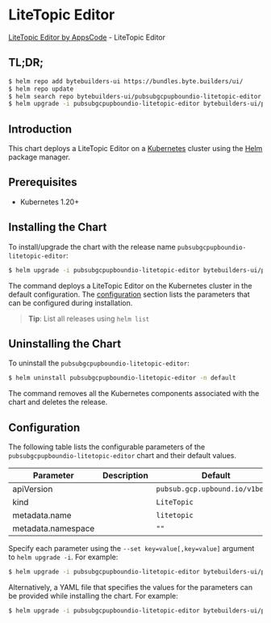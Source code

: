 # LiteTopic Editor

[LiteTopic Editor by AppsCode](https://byte.builders) - LiteTopic Editor

## TL;DR;

```bash
$ helm repo add bytebuilders-ui https://bundles.byte.builders/ui/
$ helm repo update
$ helm search repo bytebuilders-ui/pubsubgcpupboundio-litetopic-editor --version=v0.4.18
$ helm upgrade -i pubsubgcpupboundio-litetopic-editor bytebuilders-ui/pubsubgcpupboundio-litetopic-editor -n default --create-namespace --version=v0.4.18
```

## Introduction

This chart deploys a LiteTopic Editor on a [Kubernetes](http://kubernetes.io) cluster using the [Helm](https://helm.sh) package manager.

## Prerequisites

- Kubernetes 1.20+

## Installing the Chart

To install/upgrade the chart with the release name `pubsubgcpupboundio-litetopic-editor`:

```bash
$ helm upgrade -i pubsubgcpupboundio-litetopic-editor bytebuilders-ui/pubsubgcpupboundio-litetopic-editor -n default --create-namespace --version=v0.4.18
```

The command deploys a LiteTopic Editor on the Kubernetes cluster in the default configuration. The [configuration](#configuration) section lists the parameters that can be configured during installation.

> **Tip**: List all releases using `helm list`

## Uninstalling the Chart

To uninstall the `pubsubgcpupboundio-litetopic-editor`:

```bash
$ helm uninstall pubsubgcpupboundio-litetopic-editor -n default
```

The command removes all the Kubernetes components associated with the chart and deletes the release.

## Configuration

The following table lists the configurable parameters of the `pubsubgcpupboundio-litetopic-editor` chart and their default values.

|     Parameter      | Description |                  Default                   |
|--------------------|-------------|--------------------------------------------|
| apiVersion         |             | <code>pubsub.gcp.upbound.io/v1beta1</code> |
| kind               |             | <code>LiteTopic</code>                     |
| metadata.name      |             | <code>litetopic</code>                     |
| metadata.namespace |             | <code>""</code>                            |


Specify each parameter using the `--set key=value[,key=value]` argument to `helm upgrade -i`. For example:

```bash
$ helm upgrade -i pubsubgcpupboundio-litetopic-editor bytebuilders-ui/pubsubgcpupboundio-litetopic-editor -n default --create-namespace --version=v0.4.18 --set apiVersion=pubsub.gcp.upbound.io/v1beta1
```

Alternatively, a YAML file that specifies the values for the parameters can be provided while
installing the chart. For example:

```bash
$ helm upgrade -i pubsubgcpupboundio-litetopic-editor bytebuilders-ui/pubsubgcpupboundio-litetopic-editor -n default --create-namespace --version=v0.4.18 --values values.yaml
```
